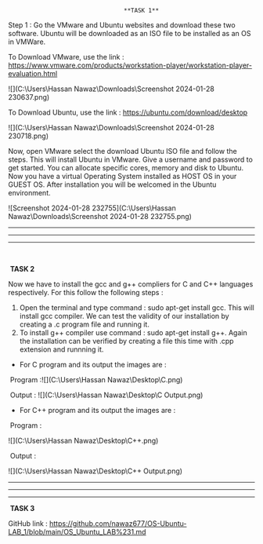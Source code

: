 					        		 **TASK 1** 

Step 1 : Go the VMware and Ubuntu websites and download these two software. Ubuntu will be downloaded as an ISO file to be installed as an OS in VMWare.

To Download VMware, use the link : https://www.vmware.com/products/workstation-player/workstation-player-evaluation.html

![](C:\Users\Hassan Nawaz\Downloads\Screenshot 2024-01-28 230637.png)



To Download Ubuntu, use the link : https://ubuntu.com/download/desktop

![](C:\Users\Hassan Nawaz\Downloads\Screenshot 2024-01-28 230718.png)



Now, open VMware select the download Ubuntu ISO file and follow the steps. This will install Ubuntu in VMware. Give a username and password to get started. You can allocate specific cores, memory and disk to Ubuntu. Now you have a virtual Operating System installed as HOST OS in your GUEST OS. After installation you will be welcomed in the Ubuntu environment. 



![Screenshot 2024-01-28 232755](C:\Users\Hassan Nawaz\Downloads\Screenshot 2024-01-28 232755.png)



------

------

------

​					

​								**TASK 2**

Now we have to install the gcc and g++ compliers for C and C++ languages respectively. For this follow the following steps : 

1. Open the terminal and type command : sudo apt-get install gcc. This will install gcc compiler. We can test the validity of our installation by creating a .c program file and running it.
2. To install g++ compiler use command : sudo apt-get install g++. Again the installation can be verified by creating a file this time with .cpp extension and runnning it. 

- For C program and its output the images are : 

​	Program :![](C:\Users\Hassan Nawaz\Desktop\C.png)	

​	Output : ![](C:\Users\Hassan Nawaz\Desktop\C Output.png)



- For C++ program and its output the images are : 

​	Program : 

![](C:\Users\Hassan Nawaz\Desktop\C++.png)

​	Output : 

![](C:\Users\Hassan Nawaz\Desktop\C++ Output.png)



------

------

------

​								**TASK 3**

GitHub link : https://github.com/nawaz677/OS-Ubuntu-LAB_1/blob/main/OS_Ubuntu_LAB%231.md